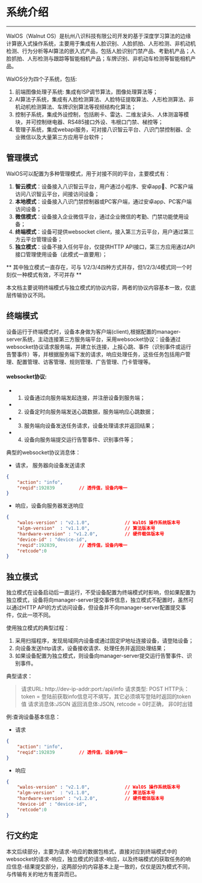 # 系统介绍
---------

WalOS（Walnut OS）是杭州八识科技有限公司开发的基于深度学习算法的边缘计算嵌入式操作系统，主要用于集成有人脸识别、人脸抓拍、人形检测、非机动机检测、行为分析等AI算法的嵌入式产品，包括人脸识别门禁产品、考勤机产品；人脸抓拍、人形检测与跟踪等智能相机产品；车牌识别、非机动车检测等智能相机产品。

WalOS分为四个子系统，包括:

1. 前端图像处理子系统: 集成有ISP调节算法，图像处理算法等；
2. AI算法子系统，集成有人脸检测算法、人脸特征提取算法、人形检测算法、非机动机检测算法、车牌识别算法等视频结构化算法；
3. 控制子系统，集成外设控制，包括刷卡、雷达、二维友读头、人体测温等模块，并可控制继电器、RS485接口外设、韦根口门禁、梯控等；
4. 管理子系统，集成webapi服务，可对接八识智云平台、八识门禁控制器、企业微信以及大量第三方应用平台软件；


## 管理模式

WalOS可以配置为多种管理模式，用于对接不同的平台，主要模式有：

1. **智云模式**：设备接入八识智云平台，用户通过小程序、安卓app、PC客户端访问八识智云平台，间接访问设备；
2. **本地模式**：设备接入八识门禁控制器或PC客户端，通过安卓app、PC客户端访问设备；
3. **微信模式**：设备接入企业微信平台，通过企业微信的考勤、门禁功能使用设备；
4. **终端模式**：设备可提供websocket client，接入第三方云平台，用户通过第三方云平台管理设备；
5. **独立模式**：设备不接入任何平台，仅提供HTTP API接口，第三方应用通过API接口管理使用设备（此模式一直要用）；

** 其中独立模式一直存在，可与 1/2/3/4四种方式并存，但1/2/3/4模式同一个时刻仅一种模式有效，不可并存 **

本文档主要说明终端模式与独立模式的协议内容，两者的协议内容基本一致，仅底层传输协议不同。

## 终端模式

设备运行于终端模式时，设备本身做为客户端(client),根据配置的manager-server系统，主动连接第三方服务端平台，采用websocket协议：设备通过websocket协议请求服务端，并建立长连接，上报心跳、事件（识别事件或运行告警事件）等，并根据服务端下发的请求，响应处理任务，这些任务包括用户管理、配置管理、访客管理、规则管理、广告管理、门卡管理等。


####  websocket协议:
- 1. 设备通过向服务端发起连接，并注册设备到服务端；
- 2. 设备定时向服务端发送心跳数据，服务端响应心跳数据；
- 3. 服务端向设备发送任务请求，设备处理请求并返回结果；
- 4. 设备向服务端提交运行告警事件、识别事件等；

典型的websocket协议消息体：
- 请求， 服务器向设备发送请求

```json
{
    "action": "info",
    "reqid":192839         // 透传值，设备内唯一
}
```

- 响应，设备向服务器发送响应

```json
{
    "walos-version" : "v2.1.0",             // WalOS 操作系统版本号
    "algm-version"  : "v1.1.0",             // 算法版本号
    "hardware-version" : "v1.2.0",          // 硬件载体版本号
    "device-id" : "device-id",
    "reqid":192839,        // 透传值，设备内唯一
    "retcode":0
}
```

## 独立模式

独立模式在设备启动后一直运行，不受设备配置为终端模式时影响，但如果配置为独立模式，设备将向manager-server提交事件信息，独立模式不配置时，虽然可以通过HTTP API的方式访问设备，但设备并不向manager-server配置提交事件，仅此一项不同。

使用独立模式的典型过程：

1. 采用扫描程序，发现局域网内设备或通过固定IP地址连接设备，请登陆设备；
2. 向设备发送http请求，设备接收请求、处理任务并返回处理结果；
3. 如果设备配置为独立模式，则设备向manager-server提交运行告警事件、识别事件。

典型请求：

>请求URL: http://dev-ip-addr:port:/api/info
>请求类型: POST
>HTTP头：token = 登陆前获取info信息可不填写，其它必须填写登陆时返回的token值
>请求消息体:JSON
>返回消息体:JSON, retcode = 0时正确， 非0时出错

例:查询设备基本信息：

- 请求

```json
{
    "action": "info",
    "reqid":192839         // 透传值，设备内唯一
}
```

- 响应

```json
{
    "walos-version" : "v2.1.0",             // WalOS 操作系统版本号
    "algm-version"  : "v1.1.0",             // 算法版本号
    "hardware-version" : "v1.2.0",          // 硬件载体版本号
    "device-id" : "device-id",
    "retcode":0
}
```

## 行文约定

本文后续部分，主要为请求-响应的数据包格式，直接对应到终端模式中的websocket的请求-响应，独立模式的请求-响应，以及终端模式的获取任务的响应信息-结果提交部分，这两部分的内容基本上是一致的，仅仅是因为模式不同，与传输有关的地方有差异而已。 


